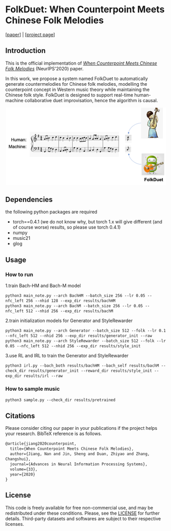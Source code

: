 # FolkDuet: When Counterpoint Meets Chinese Folk Melodies

\[[paper](https://papers.nips.cc/paper/2020/file/bae876e53dab654a3d9d9768b1b7b91a-Paper.pdf)\] | \[[project page](http://www2.ece.rochester.edu/projects/air/projects/FolkDuet.html)\]

## Introduction

This is the official implementation of 
[*When Counterpoint Meets Chinese Folk Melodies*](https://papers.nips.cc/paper/2020/file/bae876e53dab654a3d9d9768b1b7b91a-Paper.pdf) (NeurIPS'2020) paper.

In this work, we propose a system named FolkDuet to automatically generate countermelodies for Chinese folk melodies, 
modelling the counterpoint concept in Western music theory while maintaining the Chinese folk style. 
FolkDuet is designed to support real-time human-machine collaborative duet improvisation, hence the algorithm is causal.

<div align="center">
    <img src="resources/intro.png" width="500"/>
</div>

## Dependencies
the following python packages are required
- torch==0.4.1 (we do not know why, but torch 1.x will give different (and of course worse) results, 
so please use torch 0.4.1)
- numpy
- music21
- glog

## Usage
### How to run
1.train Bach-HM and Bach-M model
```
python3 main_note.py --arch BachHM --batch_size 256 --lr 0.05 --nfc_left 256 --nhid 128 --exp_dir results/bachHM
python3 main_note.py --arch BachM --batch_size 256 --lr 0.05 --nfc_left 512 --nhid 256 --exp_dir results/bachM
```

2.train initialization models for Generator and StyleRewarder
```
python3 main_note.py --arch Generator --batch_size 512 --folk --lr 0.1 --nfc_left 512 --nhid 256 --exp_dir results/generator_init --raw
python3 main_note.py --arch StyleRewarder --batch_size 512 --folk --lr 0.05 --nfc_left 512 --nhid 256 --exp_dir results/style_init
```

3.use RL and IRL to train the Generator and StyleRewarder
```
python3 irl.py --bach_both results/bachHM --bach_self results/bachM --check_dir results/generator_init --reward_dir results/style_init --exp_dir results/irl --raw
```

### How to sample music
```
python3 sample.py --check_dir results/pretrained
```

## Citations
Please consider citing our paper in your publications if the project helps your research. BibTeX reference is as follows.

```
@article{jiang2020counterpoint,
  title={When Counterpoint Meets Chinese Folk Melodies},
  author={Jiang, Nan and Jin, Sheng and Duan, Zhiyao and Zhang, Changshui},
  journal={Advances in Neural Information Processing Systems},
  volume={33},
  year={2020}
}
```


## License
This code is freely available for free non-commercial use, and may be redistributed under these conditions. 
Please, see the [LICENSE](LICENSE) for further details. 
Third-party datasets and softwares are subject to their respective licenses. 